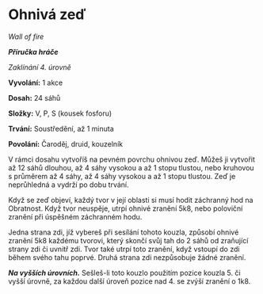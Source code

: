 # Ohnivá zeď

*Wall of fire*

***Příručka hráče***

*Zaklínání 4. úrovně*

**Vyvolání:** 1 akce

**Dosah:** 24 sáhů

**Složky:** V, P, S (kousek fosforu)

**Trvání:** Soustředění, až 1 minuta

**Povolání:** Čaroděj, druid, kouzelník

V rámci dosahu vytvoříš na pevném povrchu ohnivou zeď. Můžeš ji vytvořit až 12 sáhů dlouhou, až 4 sáhy vysokou a až 1 stopu tlustou, nebo kruhovou s průměrem až 4 sáhy, až 4 sáhy vysokou a až 1 stopu tlustou. Zeď je neprůhledná a vydrží po dobu trvání.

Když se zeď objeví, každý tvor v její oblasti si musí hodit záchranný hod na Obratnost. Když tvor neuspěje, utrpí ohnivé zranění 5k8, nebo poloviční zranění při úspěšném záchranném hodu.

Jedna strana zdi, jíž vybereš při sesílání tohoto kouzla, způsobí ohnivé zranění 5k8 každému tvorovi, který skončí svůj tah do 2 sáhů od zraňující strany zdi či uvnitř zdi. Tvor také utrpí toto zranění, když vstoupí do zdi během svého tahu poprvé. Druhá strana zdi nezpůsobuje žádné zranění.

***Na vyšších úrovních.*** Sešleš-li toto kouzlo použitím pozice kouzla 5. či vyšší úrovně, za každou další úroveň pozice nad 4. se zvýší zranění o 1k8.